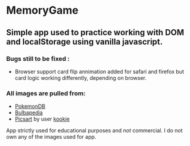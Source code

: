 # MemoryGame
## Simple app used to practice working with DOM and localStorage using vanilla javascript.
### Bugs still to be fixed :
* Browser support card flip annimation added for safari and firefox but card logic working differently, depending on browser.

### All images are pulled from:
* [PokemonDB](https://pokemondb.net)
* [Bulbapedia](https://bulbapedia.bulbagarden.net)
* [Picsart](https://picsart.com) by user [kookie](https://picsart.com/u/kckichiv/stickers)

App strictly used for educational purposes and _not_ commercial. I do not own any of the images used for app. 
